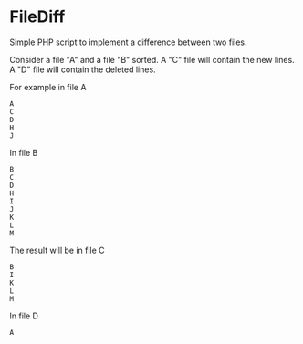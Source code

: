 # FileDiff

Simple PHP script to implement a difference between two files.

Consider a file "A" and a file "B" sorted. 
A "C" file will contain the new lines. 
A "D" file will contain the deleted lines.

For example in file A

```
A
C
D
H
J
```

In file B

```
B
C
D
H
I
J
K
L
M
```

The result will be in file C

```
B
I
K
L
M
```

In file D

```
A
```
